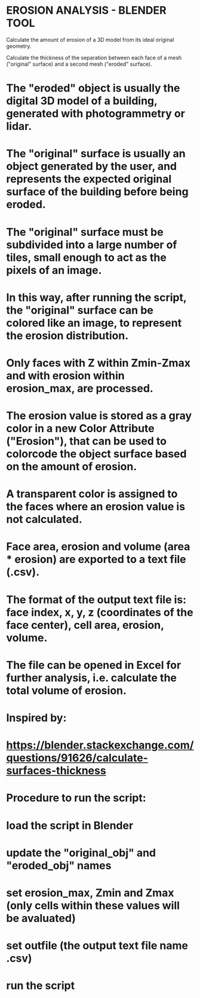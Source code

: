 # EROSION ANALYSIS - BLENDER TOOL
Calculate the amount of erosion of a 3D model from its ideal original geometry.

Calculate the thickness of the separation between each face of a mesh ("original" surface) and a second mesh ("eroded" surface).
# The "eroded" object is usually the digital 3D model of a building, generated with photogrammetry or lidar.
# The "original" surface is usually an object generated by the user, and represents the expected original surface of the building before being eroded.
# The "original" surface must be subdivided into a large number of tiles, small enough to act as the pixels of an image.
# In this way, after running the script, the "original" surface can be colored like an image, to represent the erosion distribution.  

# Only faces with Z within Zmin-Zmax and with erosion within erosion_max, are processed.
# The erosion value is stored as a gray color in a new Color Attribute ("Erosion"), that can be used to colorcode the object surface based on the amount of erosion.
# A transparent color is assigned to the faces where an erosion value is not calculated.
# Face area, erosion and volume (area * erosion) are exported to a text file (.csv).
# The format of the output text file is: face index, x, y, z (coordinates of the face center), cell area, erosion, volume.
# The file can be opened in Excel for further analysis, i.e. calculate the total volume of erosion.

# Inspired by:
# https://blender.stackexchange.com/questions/91626/calculate-surfaces-thickness

# Procedure to run the script:
#  load the script in Blender
#  update the "original_obj" and "eroded_obj" names
#  set erosion_max, Zmin and Zmax (only cells within these values will be avaluated)
#  set outfile (the output text file name .csv)
#  run the script

